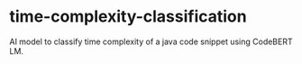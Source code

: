 # time-complexity-classification
AI model to classify time complexity of a java code snippet using CodeBERT LM.
